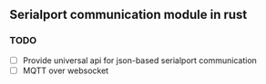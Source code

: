 ## Serialport communication module in rust

### TODO
- [ ] Provide universal api for json-based serialport communication
- [ ] MQTT over websocket
